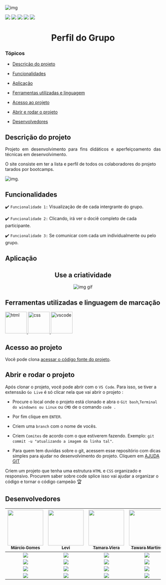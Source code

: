 ![img](https://thumbs.dreamstime.com/b/programador-louco-17296778.jpg)

<img src="https://img.shields.io/badge/HTML-MARCA%C3%87%C3%83O-blue"/>
<img src="https://img.shields.io/badge/CSS-MARCA%C3%87%C3%83O-red"/>
<img src="https://img.shields.io/badge/VSCODE-IDE-blue"/>
<img src="https://img.shields.io/badge/TPBC-GRUPO-blue"/>
<img src="https://img.shields.io/badge/EM%20PROGRESSO-PROJETO-blue"/>


  
<h1 align="center"> Perfil do Grupo </h1>

### Tópicos 

- [Descrição do projeto](#descrição-do-projeto)

- [Funcionalidades](#funcionalidades)

- [Aplicação](#aplicação)

- [Ferramentas utilizadas e linguagem](#ferramentas-utilizadas-e-linguagem-de-marcação)

- [Acesso ao projeto](#acesso-ao-projeto)

- [Abrir e rodar o projeto](#abrir-e-rodar-o-projeto)

- [Desenvolvedores](#desenvolvedores)

## Descrição do projeto 

<p align="justify">
 Projeto em desenvolvimento para fins didáticos e aperfeiçoamento das técnicas em desenvolvimento.

O site consiste em ter a lista e perfil de todos os colaboradores do projeto tarados por bootcamps.

![img.](https://inovamind.com.br/wp-content/uploads/2019/05/redesperfil-04_l-950x475.png)
</p>

## Funcionalidades

:heavy_check_mark: `Funcionalidade 1:` Visualização de de cada intergrante do grupo.

:heavy_check_mark: `Funcionalidade 2:` Clicando, irá ver o dociê completo de cada participante.

:heavy_check_mark: `Funcionalidade 3:` Se comunicar com cada um individualmente ou pelo grupo.

## Aplicação

<div align="center">

## Use a criatividade
![img gif](https://media.giphy.com/media/12Ixh68NnwXJnO/giphy.gif)

  </div>

###

## Ferramentas utilizadas e linguagem de marcação

<a href="https://pt.wikipedia.org/wiki/HTML5" target="_blank"> <img src="https://cdn.jsdelivr.net/gh/devicons/devicon/icons/html5/html5-original-wordmark.svg" alt="html" width="70" height="70"/> </a>
<a href="https://developer.mozilla.org/pt-BR/docs/Web/CSS" target="_blank"> <img src="https://cdn.jsdelivr.net/gh/devicons/devicon/icons/css3/css3-original-wordmark.svg" alt="css" width="70" height="70"/> </a> 
<a href="https://developer.mozilla.org/pt-BR/docs/Web/VSCODE" target="_blank"> <img src="https://cdn.jsdelivr.net/gh/devicons/devicon/icons/vscode/vscode-original-wordmark.svg" alt="vscode" width="70" height="70"/> </a> 

 

###

## Acesso ao projeto

Você pode clona [acessar o código fonte do projeto](https://github.com/taradosporbootcamps/perfil-do-grupo).

## Abrir e rodar o projeto

Após clonar o projeto, você pode abrir com o `VS Code`. Para isso, se tiver a extenssão `Go Live` é só clicar nela que vai abrir o projeto :

- Procure o local onde o projeto está clonado e abra o `Git bash`,`Terminal do windowns ou Linux` ou `CMD` de o comando `code .` 
- Por fim clique em `ENTER`.

- Criem uma `branch` com o nome de vocês.
- Criem `Comites` de acordo com o que estiverem fazendo. Exemplo: `git commit -u "atualizando a imagem da linha tal"`.

- Para quem tem duvidas sobre o git, acessem esse repositório com dicas simples para ajudar no desenvolvimento do projeto. Cliquem em [AJUDA GIT](https://gist.github.com/leocomelli/2545add34e4fec21ec16)

Criem um projeto que tenha uma estrutura `HTML` e `CSS` organizado e responsivo.
Procurem saber sobre code splice isso vai ajudar a organizar o código e tornar o código campeão 🏆 



## Desenvolvedores

| [<img src="https://avatars.githubusercontent.com/u/83436068?v=4" width=115><br><sub>Márcio Gomes</sub>](https://github.com/marcio-sgomes) |  [<img src="https://avatars.githubusercontent.com/u/97966218?v=4" width=115><br><sub>Levi</sub>](https://github.com/levigtri) | [<img src="https://avatars.githubusercontent.com/u/76081373?v=4" width=115><br><sub>Tamara Viera</sub>](https://github.com/tamaraafvieira/) | [<img src="https://avatars.githubusercontent.com/u/89159427?v=4" width=115><br><sub>Tawara Martins</sub>](https://github.com/tawaramartins) | [<img src="https://avatars.githubusercontent.com/u/100689099?v=4" width=115><br><sub>Lucas </sub>](https://github.com/MarioLucas0) |
| :---: | :---: | :---: | :---: | :---:
<img src="https://img.shields.io/badge/Ubuntu-E95420?style=for-the-badge&logo=ubuntu&logoColor=white" /> |<img src="https://img.shields.io/badge/Windows-0078D6?style=for-the-badge&logo=windows&logoColor=white" />  |<img src="https://img.shields.io/badge/Windows-0078D6?style=for-the-badge&logo=windows&logoColor=white" />  |<img src="https://img.shields.io/badge/Windows-0078D6?style=for-the-badge&logo=windows&logoColor=white" />  |  <img src="https://img.shields.io/badge/Windows-0078D6?style=for-the-badge&logo=windows&logoColor=white" /> |  
<a href="https://www.linkedin.com/in/marciosgomes2781990/"><img src="https://img.shields.io/badge/LinkedIn-0077B5?style=for-the-badge&logo=linkedin&logoColor=white"/></a> | <a href="https://www.linkedin.com/in/levi-gomes-64684522b/"><img src="https://img.shields.io/badge/LinkedIn-0077B5?style=for-the-badge&logo=linkedin&logoColor=white"/></a> | <a href="https://www.linkedin.com/in/tamara-vieira-38ba2715a/"><img src="https://img.shields.io/badge/LinkedIn-0077B5?style=for-the-badge&logo=linkedin&logoColor=white"/></a> | <a href="https://www.linkedin.com/in/tawaramartins/"><img src="https://img.shields.io/badge/LinkedIn-0077B5?style=for-the-badge&logo=linkedin&logoColor=white"/></a> |
<img src="https://img.shields.io/badge/GitHub-100000?style=for-the-badge&logo=github&logoColor=white" /> | <img src="https://img.shields.io/badge/GitHub-100000?style=for-the-badge&logo=github&logoColor=white" />   |<img src="https://img.shields.io/badge/GitHub-100000?style=for-the-badge&logo=github&logoColor=white" /> | <img src="https://img.shields.io/badge/GitHub-100000?style=for-the-badge&logo=github&logoColor=white" />   |
<img src="https://img.shields.io/badge/Instagram-E4405F?style=for-the-badge&logo=instagram&logoColor=white" /> | <img src="https://img.shields.io/badge/Instagram-E4405F?style=for-the-badge&logo=instagram&logoColor=white"/> |<img src="https://img.shields.io/badge/Instagram-E4405F?style=for-the-badge&logo=instagram&logoColor=white" /> | <img src="https://img.shields.io/badge/Instagram-E4405F?style=for-the-badge&logo=instagram&logoColor=white"/> |
